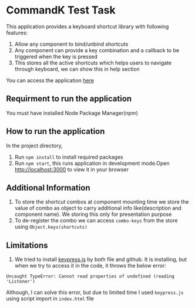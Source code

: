 # CommandK Test Task

This application provides a keyboard shortcut library with following features:

1. Allow any component to bind/unbind shortcuts
2. Any component can provide a key combination and a callback to be triggered when the key is pressed
3. This stores all the active shortcuts which helps users to navigate through keyboard, we can show this in help section

You can access the application [here](https://madhavkabra.github.io/CommandK-Test-task/)

## Requirment to run the application

You must have installed Node Package Manager(npm)

## How to run the application

In the project directory,

1. Run `npm install` to install required packages
2. Run `npm start`, this runs application in development mode.Open [http://localhost:3000](http://localhost:3000) to view it in your browser

## Additional Information

1. To store the shortcut combos at component mounting time we store the value of combo as object to carry additional info like(description and component name). We storing this only for presentation purpose
2. To de-register the combo we can access `combo-keys` from the store using `Object.keys(shortcuts)`

## Limitations

1. We tried to install [keypress.js](http://dmauro.github.io/Keypress/) by both file and github. It is installing, but when we try to access it in the code, it throws the below error:

```
Uncaught TypeError: Cannot read properties of undefined (reading 'Listener')

```

Although, I can solve this error, but due to limited time I used `keypress.js` using script import in `index.html` file
